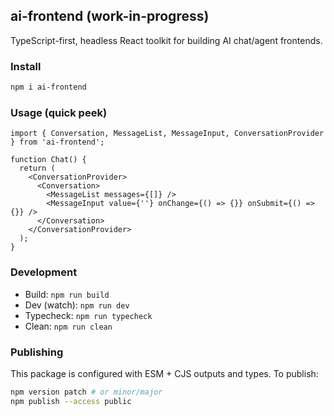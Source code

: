## ai-frontend (work-in-progress)

TypeScript-first, headless React toolkit for building AI chat/agent frontends.

### Install

```bash
npm i ai-frontend
```

### Usage (quick peek)

```tsx
import { Conversation, MessageList, MessageInput, ConversationProvider } from 'ai-frontend';

function Chat() {
  return (
    <ConversationProvider>
      <Conversation>
        <MessageList messages={[]} />
        <MessageInput value={''} onChange={() => {}} onSubmit={() => {}} />
      </Conversation>
    </ConversationProvider>
  );
}
```

### Development

- Build: `npm run build`
- Dev (watch): `npm run dev`
- Typecheck: `npm run typecheck`
- Clean: `npm run clean`

### Publishing

This package is configured with ESM + CJS outputs and types. To publish:

```bash
npm version patch # or minor/major
npm publish --access public
```

